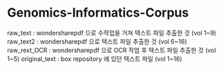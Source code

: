# Genomics-Informatics-Corpus

raw_text : wondersharepdf 으로 수작업을 거쳐 텍스트 파일 추출한 것 (vol 1~9)
raw_text2 : wondersharepdf 으로 텍스트 파일 추출한 것 (vol 6~16)
raw_rext_OCR : wondersharepdf 으로 OCR 작업 후 텍스트 파일 추출한 것 (vol 1~5)
original_text : box repository 에 있던 텍스트 파일 (vol 1~16)
